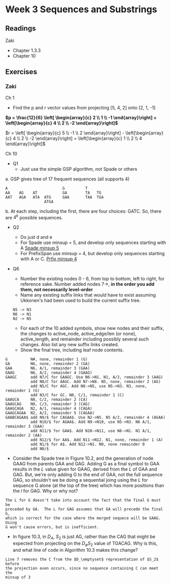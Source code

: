 # Week 3 Sequences and Substrings

## Readings
Zaki
  * Chapter 1.3.3
  * Chapter 10

## Exercises

### Zaki
Ch 1
 * Find the p and r vector values from projecting [5, 4, 2] onto [2, 1, -1] 

 **$p = \frac{12}{6}  \left[ \begin{array}{c} 2 \\ 1 \\ -1 \end{array}\right] = \left[\begin{array}{c} 4 \\ 2 \\ -2 \end{array}\right]$**

 $r = \left[ \begin{array}{c} 5 \\ -1 \\ 2 \end{array}\right] - \left[\begin{array}{c} 4 \\ 2 \\ -2 \end{array}\right] = \left[\begin{array}{c} 1 \\ 2 \\ 4 \end{array}\right]$

Ch 10 
 * Q1
   * Just use the simple GSP algorithm, not Spade or others

a. GSP gives tree of 17 frequent sequences (all supports 4)
```
A                        G         T        
AA    AG    AT           GA        TA   TG 
AAT   AGA   ATA  ATG     GAA       TAA  TGA
                 ATGA
```

b. At each step, including the first, there are four choices: GATC.  So,
there are $4^k$ possible sequences.
 * Q2
   * Do just d and e
   * For Spade use minsup = 5, and develop only sequences starting with A
   [Spade minsup 5](Ch10Q2Spade.jpg)
   * For PrefixSpan use minsup = 4, but develop only sequences starting with A or C. [Prfix minsup 4](Ch10Q2Prefix.jpg)

 * Q6
   * Number the existing nodes 0 - 6, from top to bottom, left to right, for reference sake.  Number added nodes 7->, **in the order you add them, not necessarily level-order**
   * Name any existing suffix links that would have to exist assuming    Ukkonen's had been used to build the current suffix tree.
   ```
   N5 -> N3
   N6 -> N1
   N2 -> N5
   ```
   * For each of the 10 added symbols, show new nodes and their suffix, the changes to active_node, active_edge/len (or none), active_length, and remainder including possibly several such changes.  Also list any new suffix links created.
   * Show the final tree, including leaf node contents.

```
G          N#, none, remainder 1 (G)
GA         N6, none, remainder 2 (GA)
GAA        N6, A/1, remainder 3 (GAA)
GAAG       N6, A/2, remainder 4 (GAAG)
GAAGC      add N7/C for GAAGC. Use N6->N1. N1, A/2, remainder 3 (AAG)
           add N8/C for AAGC. Add N7->N8. N5, none, remainder 2 (AG)
           add N5/C for AGC. Add N8->N5, use N5->N3. N3, none, remainder 1 (G)
           add N3/C for GC. N0, C/1, remainder 1 (C)
GAAGCA     N0, C/2, remainder 2 (CA)
GAAGCAG    N0, C/3, remainder 3 (CAG)
GAAGCAGA   N2, A/1, remainder 4 (CAGA)
GAAGCAGAA  N2, A/2, remainder 5 (CAGAA)
GAABCAGAA$ add N9/$ for CAGAA$. Use N2->N5. N5 A/2, remainder 4 (AGAA)
           add N10/$ for AGAA$. Add N9->N10, use N5->N3. N6 A/1, remainder 3 (GAA)
           add N11/$ for GAA$. Add N10->N11, use N6->N1. N1 A/1, remainder 2 (AA)
           add N12/$ for AA$. Add N11->N12. N1, none, remainder 1 (A)
           add N1/$ for A$. Add N12->N1. N0, none remainder 0
           add N0/$
```

 * Consider the Spade tree in Figure 10.2, and the generation of node GAAG from parents GAA and GAG.  Adding G as a final symbol to GAA results in the *L* value given for GAAG, derived from the *L* of GAA and GAG.  But, we're only adding G to the end of GAA, not the full sequence GAG, so shouldn't we be doing a sequential joing using the *L* for sequence G alone (at the top of the tree) which has more positions than the *l* for GAG.  Why or why not?

```
The L for G doesn't take into account the fact that the final G must be 
preceded by GA.  The L for GAG assumes that GA will precede the final G,
which is correct for the case where the merged sequece will be GAAG.  Using
G won't cause errors, but is inefficient.
```

* In figure 10.3, in $D_A$,  $S_2$ is just AG, rather than the CAG that might 
be expected from projecting on the $D_\emptyset S_2$ value of TGACAG.  Why is 
this, and what line of code in Algorithm 10.3 makes this change? 

```
Line 7 removes the C from the $D_\emptyset$ representation of $S_2$ before 
the projection even occurs, since no sequence containing C can meet the
minsup of 3
```
